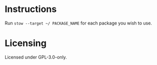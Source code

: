 # Instructions
Run `stow --target ~/ PACKAGE_NAME` for each package you wish to use.

# Licensing
Licensed under GPL-3.0-only.


